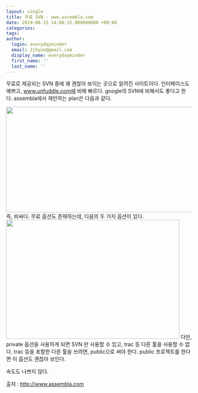 ```yaml
---
layout: single
title: 무료 SVN - www.assembla.com
date: 2010-06-15 14:08:15.000000000 +09:00
categories:
tags:
author:
  login: everydayminder
  email: 2jhyun@gmail.com
  display_name: everydayminder
  first_name: ''
  last_name: ''
---
```

무료로 제공되는 SVN 중에 꽤 괜찮아 보이는 곳으로 알려진 사이트이다.
인터페이스도 예쁘고, www.unfuddle.com에 비해 빠르다. google의 SVN에 비해서도 좋다고 한다. 
assembla에서 제안하는 plan은 다음과 같다.

<img src="{{ site.baseurl }}/images/201006/cfile4-uf-1322001b4c178892942656.png" class="aligncenter" width="700" height="287" alt="" />
즉, 비싸다.
무료 옵션도 존재하는데, 다음의 두 가지 옵션이 있다.
<img src="{{ site.baseurl }}/images/201006/cfile5-uf-144f6c1a4c1788be731c5d.png" class="aligncenter" width="470" height="324" alt="" />
다만, private 옵션을 사용하게 되면 SVN 만 사용할 수 있고, trac 등 다른 툴을 사용할 수 없다.
trac 등을 포함한 다른 툴을 쓰려면, public으로 써야 한다. public 프로젝트를 한다면 이 옵션도 괜찮아 보인다.

속도도 나쁘지 않다.

출처 : http://www.assembla.com

